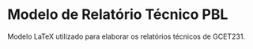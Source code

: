 # Modelo de Relatório Técnico PBL

Modelo LaTeX utilizado para elaborar os relatórios técnicos de GCET231.
